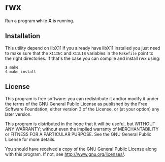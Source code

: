 rwx
===

Run a program **w**hile **X** is **r**unning.

Installation
------------

This utility depend on libX11 if you already have libX11 installed you
just need to make sure that the `X11INC` and `X11LIB` variables in the
`Makefile` point to the right directories. If that's the case you can
compile and install rwx using:

```
$ make
$ make install
```

License
-------

This program is free software: you can redistribute it and/or modify it
under the terms of the GNU General Public License as published by the
Free Software Foundation, either version 3 of the License, or (at your
option) any later version.

This program is distributed in the hope that it will be useful, but
WITHOUT ANY WARRANTY; without even the implied warranty of
MERCHANTABILITY or FITNESS FOR A PARTICULAR PURPOSE. See the GNU General
Public License for more details.

You should have received a copy of the GNU General Public License along
with this program. If not, see <http://www.gnu.org/licenses/>.
